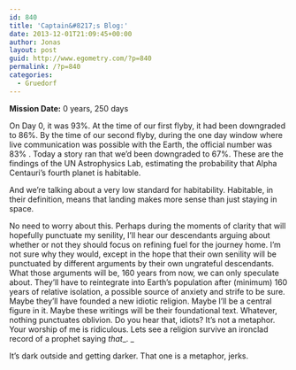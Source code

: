 ```yaml
---
id: 840
title: 'Captain&#8217;s Blog:'
date: 2013-12-01T21:09:45+00:00
author: Jonas
layout: post
guid: http://www.egometry.com/?p=840
permalink: /?p=840
categories:
  - Gruedorf
---
```

**Mission Date:** 0 years, 250 days

On Day 0, it was 93%. At the time of our first flyby, it had been downgraded to 86%. By the time of our second flyby, during the one day window where live communication was possible with the Earth, the official number was 83% . Today a story ran that we&#8217;d been downgraded to 67%. These are the findings of the UN Astrophysics Lab, estimating the probability that Alpha Centauri&#8217;s fourth planet is habitable.

And we&#8217;re talking about a very low standard for habitability. Habitable, in their definition, means that landing makes more sense than just staying in space.

No need to worry about this. Perhaps during the moments of clarity that will hopefully punctuate my senility, I&#8217;ll hear our descendants arguing about whether or not they should focus on refining fuel for the journey home. I&#8217;m not sure why they would, except in the hope that their own senility will be punctuated by different arguments by their own ungrateful descendants. What those arguments will be, 160 years from now, we can only speculate about. They&#8217;ll have to reintegrate into Earth&#8217;s population after (minimum) 160 years of relative isolation, a possible source of anxiety and strife to be sure. Maybe they&#8217;ll have founded a new idiotic religion. Maybe I&#8217;ll be a central figure in it. Maybe these writings will be their foundational text. Whatever, nothing punctuates oblivion. Do you hear that, idiots? It&#8217;s not a metaphor. Your worship of me is ridiculous. Lets see a religion survive an ironclad record of a prophet saying _that__. _

It&#8217;s dark outside and getting darker. That one is a metaphor, jerks.